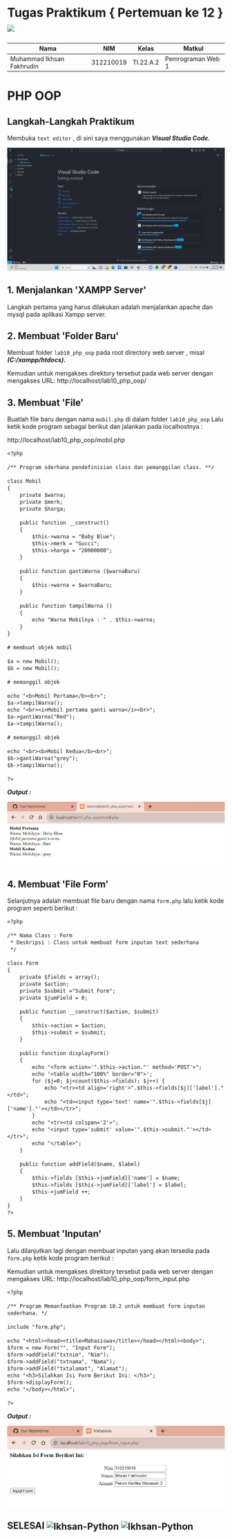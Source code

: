# Tugas Praktikum { Pertemuan ke 12 } <img src=https://seeklogo.com/images/E/elephpant-mascot-php-logo-4C78D1AC4E-seeklogo.com.png width="120px"  >


|**Nama**|**NIM**|**Kelas**|**Matkul**|
|----|---|-----|------|
|Muhammad Ikhsan Fakhrudin|312210019|TI.22.A.2|Pemrograman Web 1|

# PHP OOP

## Langkah-Langkah Praktikum

Membuka ``text editor`` , di sini saya menggunakan ***Visual Studio Code.***

![](screenshot/Home%20Screen%20VSC.png)

## 1. Menjalankan 'XAMPP Server'

Langkah pertama yang harus dilakukan adalah menjalankan apache dan mysql pada aplikasi Xampp server.

## 2. Membuat 'Folder Baru'

Membuat folder ``lab10_php_oop`` pada root directory web server , misal ***(C:/xampp/htdocs).***

Kemudian untuk mengakses direktory tersebut pada web server dengan mengakses URL: http://localhost/lab10_php_oop/

## 3. Membuat 'File'

Buatlah file baru dengan nama ``mobil.php`` di dalam folder ``lab10_php_oop`` Lalu ketik kode program sebagai berikut dan jalankan pada localhostnya :

http://localhost/lab10_php_oop/mobil.php

```
<?php

/** Program sderhana pendefinisian class dan pemanggilan class. **/

class Mobil
{
    private $warna;
    private $merk;
    private $harga;

    public function __construct()
    {
        $this->warna = "Baby Blue";
        $this->merk = "Gucci";
        $this->harga = "20000000";
    }

    public function gantiWarna ($warnaBaru)
    {
        $this->warna = $warnaBaru;
    }

    public function tampilWarna ()
    {
        echo "Warna Mobilnya : " . $this->warna;
    }
}

# membuat objek mobil

$a = new Mobil();
$b = new Mobil();

# memanggil objek

echo "<b>Mobil Pertama</b><br>";
$a->tampilWarna();
echo "<br><i>Mobil pertama ganti warna</i><br>";
$a->gantiWarna("Red");
$a->tampilWarna();

# memanggil objek

echo "<br><b>Mobil Kedua</b><br>";
$b->gantiWarna("grey");
$b->tampilWarna();

?>
```

***Output :***

![](screenshot/ss1.png)

## 4. Membuat 'File Form'

Selanjutnya adalah membuat file baru dengan nama ``form.php`` lalu ketik kode program seperti berikut :

```
<?php

/** Nama Class : Form
 * Deskripsi : Class untuk membuat form inputan text sederhana
 */

class Form
{
    private $fields = array();
    private $action;
    private $submit ="Submit Form";
    private $jumField = 0;

    public function __construct($action, $submit)
    {
        $this->action = $action;
        $this->submit = $submit;
    }

    public function displayForm()
    {
        echo "<form action='".$this->action."' method='POST'>";
        echo '<table width="100%" border="0">';
        for ($j=0; $j<count($this->fields); $j++) {
            echo "<tr><td align='right'>".$this->fields[$j]['label']."</td>";
            echo "<td><input type='text' name='".$this->fields[$j]['name']."'></td></tr>";
        }
        echo "<tr><td colspan='2'>";
        echo "<input type='submit' value='".$this->submit."'></td></tr>";
        echo "</table>";
    }

    public function addField($name, $label)
    {
        $this->fields [$this->jumField]['name'] = $name;
        $this->fields [$this->jumField]['label'] = $label;
        $this->jumField ++;
    }
}
?>
```

## 5. Membuat 'Inputan'

Lalu dilanjutkan lagi dengan membuat inputan yang akan tersedia pada ``form.php`` ketik kode program berikut :

Kemudian untuk mengakses direktory tersebut pada web server dengan mengakses URL: http://localhost/lab10_php_oop/form_input.php

```
<?php

/** Program Memanfaatkan Program 10.2 untuk membuat form inputan sederhana. */

include "form.php";

echo "<html><head><title>Mahasiswa</title></head></html><body>";
$form = new Form("", "Input Form");
$form->addField("txtnim", "Nim");
$form->addField("txtnama", "Nama");
$form->addField("txtalamat", "Alamat");
echo "<h3>Silahkan Isi Form Berikut Ini: </h3>";
$form->displayForm();
echo "</body></html>";

?>
```

***Output :***

![](screenshot/ss2.png)


## SELESAI <img align="center" alt="Ikhsan-Python" height="40" width="45" src="https://em-content.zobj.net/source/microsoft-teams/337/student_1f9d1-200d-1f393.png"> <img align="center" alt="Ikhsan-Python" height="40" width="45" src="https://em-content.zobj.net/thumbs/160/twitter/348/flag-indonesia_1f1ee-1f1e9.png">